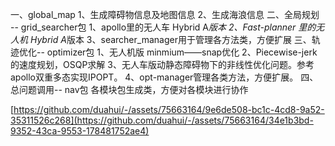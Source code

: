 一、global_map
    1、生成障碍物信息及地图信息
    2、生成海浪信息
二、全局规划 -- grid_searcher包
    1、apollo里的无人车 Hybrid A*版本
    2、Fast-planner 里的无人机 Hybrid A*版本
    3、searcher_manager用于管理各方法类，方便扩展
三、轨迹优化-- optimizer包
    1、无人机版 minmium——snap优化
    2、Piecewise-jerk的速度规划，OSQP求解
    3、无人车版动静态障碍物下的非线性优化问题。参考apollo双重多态实现IPOPT。
    4、opt-manager管理各类方法，方便扩展。
四、总问题调用-- nav包
    各模块包生成类，方便对各模块进行协作
    

[https://github.com/duahui/-/assets/75663164/9e6de508-bc1c-4cd8-9a52-35311526c268](https://github.com/duahui/-/assets/75663164/34e1b3bd-9352-43ca-9553-178481752ae4)
